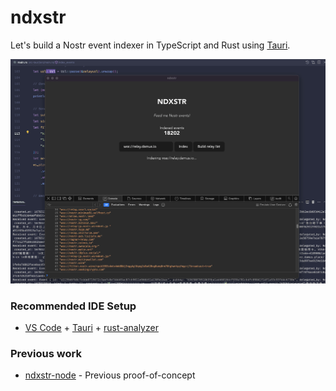 # ndxstr

Let's build a Nostr event indexer in TypeScript and Rust using [Tauri](http://tauri.app/).

![ndxstr indexing](/public/indexing.png)


### Recommended IDE Setup

- [VS Code](https://code.visualstudio.com/) + [Tauri](https://marketplace.visualstudio.com/items?itemName=tauri-apps.tauri-vscode) + [rust-analyzer](https://marketplace.visualstudio.com/items?itemName=rust-lang.rust-analyzer)


### Previous work

- [ndxstr-node](https://github.com/ArcadeLabsInc/ndxstr-nodejs) - Previous proof-of-concept
